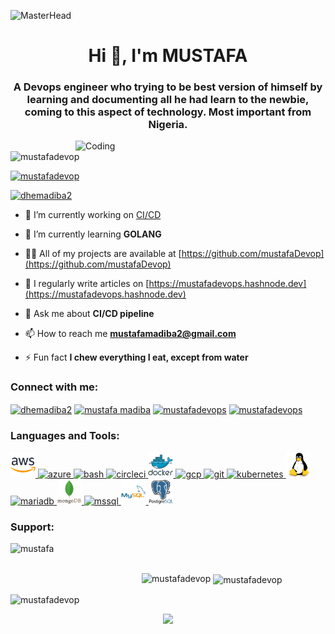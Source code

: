 ![MasterHead](https://garry.bhatt.al/assets/images/2020-07-16/devops.gif)
<h1 align="center">Hi 👋, I'm MUSTAFA</h1>
<h3 align="center">A Devops engineer who trying to be best version of himself by learning and documenting all he had learn to the newbie, coming to this aspect of technology. Most important from Nigeria.</h3>
<img align="right" alt="Coding" width="400" src="https://i.pinimg.com/originals/81/17/8b/81178b47a8598f0c81c4799f2cdd4057.gif">

<p align="left"> <img src="https://komarev.com/ghpvc/?username=mustafadevop&label=Profile%20views&color=0e75b6&style=flat" alt="mustafadevop" /> </p>

<p align="left"> <a href="https://github.com/ryo-ma/github-profile-trophy"><img src="https://github-profile-trophy.vercel.app/?username=mustafadevop" alt="mustafadevop" /></a> </p>

<p align="left"> <a href="https://twitter.com/dhemadiba2" target="blank"><img src="https://img.shields.io/twitter/follow/dhemadiba2?logo=twitter&style=for-the-badge" alt="dhemadiba2" /></a> </p>

- 🔭 I’m currently working on [CI/CD](https://github.com/mustafaDevop/CI-CD)

- 🌱 I’m currently learning **GOLANG**

- 👨‍💻 All of my projects are available at [https://github.com/mustafaDevop](https://github.com/mustafaDevop)

- 📝 I regularly write articles on [https://mustafadevops.hashnode.dev](https://mustafadevops.hashnode.dev)

- 💬 Ask me about **CI/CD pipeline**

- 📫 How to reach me **mustafamadiba2@gmail.com**

- ⚡ Fun fact **I chew everything I eat, except from water**

<h3 align="left">Connect with me:</h3>
<p align="left">
<a href="https://twitter.com/dhemadiba2" target="blank"><img align="center" src="https://raw.githubusercontent.com/rahuldkjain/github-profile-readme-generator/master/src/images/icons/Social/twitter.svg" alt="dhemadiba2" height="30" width="40" /></a>
<a href="https://linkedin.com/in/mustafa madiba" target="blank"><img align="center" src="https://raw.githubusercontent.com/rahuldkjain/github-profile-readme-generator/master/src/images/icons/Social/linked-in-alt.svg" alt="mustafa madiba" height="30" width="40" /></a>
<a href="https://instagram.com/mustafadevops" target="blank"><img align="center" src="https://raw.githubusercontent.com/rahuldkjain/github-profile-readme-generator/master/src/images/icons/Social/instagram.svg" alt="mustafadevops" height="30" width="40" /></a>
<a href="https://hashnode.com/mustafadevops" target="blank"><img align="center" src="https://raw.githubusercontent.com/rahuldkjain/github-profile-readme-generator/master/src/images/icons/Social/hashnode.svg" alt="mustafadevops" height="30" width="40" /></a>
</p>

<h3 align="left">Languages and Tools:</h3>
<p align="left"> <a href="https://aws.amazon.com" target="_blank" rel="noreferrer"> <img src="https://raw.githubusercontent.com/devicons/devicon/master/icons/amazonwebservices/amazonwebservices-original-wordmark.svg" alt="aws" width="40" height="40"/> </a> <a href="https://azure.microsoft.com/en-in/" target="_blank" rel="noreferrer"> <img src="https://www.vectorlogo.zone/logos/microsoft_azure/microsoft_azure-icon.svg" alt="azure" width="40" height="40"/> </a> <a href="https://www.gnu.org/software/bash/" target="_blank" rel="noreferrer"> <img src="https://www.vectorlogo.zone/logos/gnu_bash/gnu_bash-icon.svg" alt="bash" width="40" height="40"/> </a> <a href="https://circleci.com" target="_blank" rel="noreferrer"> <img src="https://www.vectorlogo.zone/logos/circleci/circleci-icon.svg" alt="circleci" width="40" height="40"/> </a> <a href="https://www.docker.com/" target="_blank" rel="noreferrer"> <img src="https://raw.githubusercontent.com/devicons/devicon/master/icons/docker/docker-original-wordmark.svg" alt="docker" width="40" height="40"/> </a> <a href="https://cloud.google.com" target="_blank" rel="noreferrer"> <img src="https://www.vectorlogo.zone/logos/google_cloud/google_cloud-icon.svg" alt="gcp" width="40" height="40"/> </a> <a href="https://git-scm.com/" target="_blank" rel="noreferrer"> <img src="https://www.vectorlogo.zone/logos/git-scm/git-scm-icon.svg" alt="git" width="40" height="40"/> </a> <a href="https://kubernetes.io" target="_blank" rel="noreferrer"> <img src="https://www.vectorlogo.zone/logos/kubernetes/kubernetes-icon.svg" alt="kubernetes" width="40" height="40"/> </a> <a href="https://www.linux.org/" target="_blank" rel="noreferrer"> <img src="https://raw.githubusercontent.com/devicons/devicon/master/icons/linux/linux-original.svg" alt="linux" width="40" height="40"/> </a> <a href="https://mariadb.org/" target="_blank" rel="noreferrer"> <img src="https://www.vectorlogo.zone/logos/mariadb/mariadb-icon.svg" alt="mariadb" width="40" height="40"/> </a> <a href="https://www.mongodb.com/" target="_blank" rel="noreferrer"> <img src="https://raw.githubusercontent.com/devicons/devicon/master/icons/mongodb/mongodb-original-wordmark.svg" alt="mongodb" width="40" height="40"/> </a> <a href="https://www.microsoft.com/en-us/sql-server" target="_blank" rel="noreferrer"> <img src="https://www.svgrepo.com/show/303229/microsoft-sql-server-logo.svg" alt="mssql" width="40" height="40"/> </a> <a href="https://www.mysql.com/" target="_blank" rel="noreferrer"> <img src="https://raw.githubusercontent.com/devicons/devicon/master/icons/mysql/mysql-original-wordmark.svg" alt="mysql" width="40" height="40"/> </a> <a href="https://www.postgresql.org" target="_blank" rel="noreferrer"> <img src="https://raw.githubusercontent.com/devicons/devicon/master/icons/postgresql/postgresql-original-wordmark.svg" alt="postgresql" width="40" height="40"/> </a> </p>

<h3 align="left">Support:</h3>
<p><a href="https://www.buymeacoffee.com/mustafamadr"> <img align="left" src="https://cdn.buymeacoffee.com/buttons/v2/default-yellow.png" height="50" width="210" alt="mustafa" /></a></p><br><br>

<p><img align="left" src="https://github-readme-stats.vercel.app/api/top-langs?username=mustafadevop&show_icons=true&locale=en&layout=compact" alt="mustafadevop" /></p>

<p>&nbsp;<img align="center" src="https://github-readme-stats.vercel.app/api?username=mustafadevop&show_icons=true&locale=en" alt="mustafadevop" /></p>

<p><img align="center" src="https://github-readme-streak-stats.herokuapp.com/?user=mustafadevop&" alt="mustafadevop" /></p>

<div align="center"><img src="https://rishavanand.github.io/static/images/spotify-readme-example.svg" /></div>
